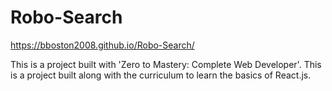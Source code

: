 # Robo-Search

https://bboston2008.github.io/Robo-Search/

This is a project built with 'Zero to Mastery: Complete Web Developer'. This is a project built along with the curriculum to learn the basics of React.js.
